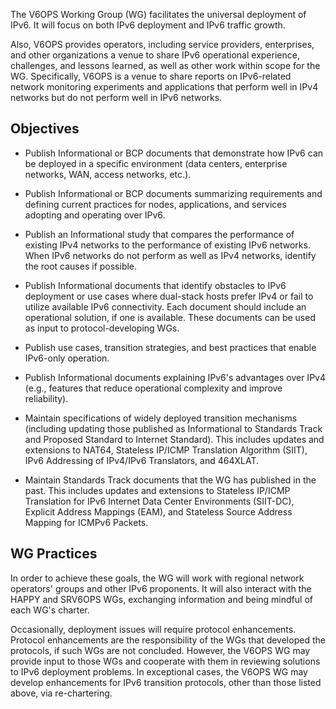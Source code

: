 The V6OPS Working Group (WG) facilitates the universal deployment of IPv6. It will focus on both IPv6 deployment and IPv6 traffic growth.

Also, V6OPS provides operators, including service providers, enterprises, and other organizations a venue to share IPv6 operational experience, challenges, and lessons learned, as well as other work within scope for the WG. Specifically, V6OPS is a venue to share reports on IPv6-related network monitoring experiments and applications that perform well in IPv4 networks but do not perform well in IPv6 networks.

## Objectives

*  Publish Informational or BCP documents that demonstrate how IPv6 can be deployed in a specific environment (data centers, enterprise networks, WAN, access networks, etc.).

*  Publish Informational or BCP documents summarizing requirements and defining current practices for nodes, applications, and services adopting and operating over IPv6.

*  Publish an Informational study that compares the performance of existing IPv4 networks to the performance of existing IPv6 networks. When IPv6 networks do not perform as well as IPv4 networks, identify the root causes if possible.

*  Publish Informational documents that identify obstacles to IPv6 deployment or use cases where dual-stack hosts prefer IPv4 or fail to utilize available IPv6 connectivity. Each document should include an operational solution, if one is available. These documents can be used as input to protocol-developing WGs.

*  Publish use cases, transition strategies, and best practices that enable IPv6-only operation.

*  Publish Informational documents explaining IPv6's advantages over IPv4 (e.g., features that reduce operational complexity and improve reliability).

*  Maintain specifications of widely deployed transition mechanisms (including updating those published as Informational to Standards Track and Proposed Standard to Internet Standard). This includes updates and extensions to NAT64, Stateless IP/ICMP Translation Algorithm (SIIT), IPv6 Addressing of IPv4/IPv6 Translators, and 464XLAT.

*  Maintain Standards Track documents that the WG has published in the past. This includes updates and extensions to Stateless IP/ICMP Translation for IPv6 Internet Data Center Environments (SIIT-DC), Explicit Address Mappings (EAM), and Stateless Source Address Mapping for ICMPv6 Packets. 

## WG Practices

In order to achieve these goals, the WG will work with regional network operators' groups and other IPv6 proponents.  It will also interact with the HAPPY and SRV6OPS WGs, exchanging information and being mindful of each WG's charter.

Occasionally, deployment issues will require protocol enhancements. Protocol enhancements are the responsibility of the WGs that developed the protocols, if such WGs are not concluded. However, the V6OPS WG may provide input to those WGs and cooperate with them in reviewing solutions to IPv6 deployment problems. In exceptional cases, the V6OPS WG may develop enhancements for IPv6 transition protocols, other than those listed above, via re-chartering.
